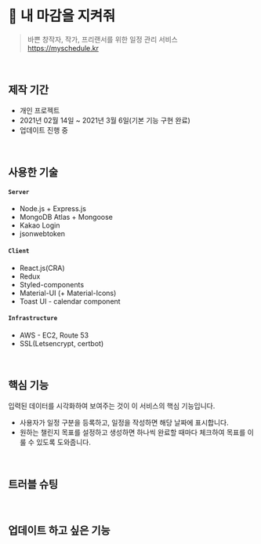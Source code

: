# :ledger: 내 마감을 지켜줘
  > 바쁜 창작자, 작가, 프리랜서를 위한 일정 관리 서비스 <br>
  > https://myschedule.kr
  
<br>

##  제작 기간
  - 개인 프로젝트
  - 2021년 02월 14일 ~ 2021년 3월 6일(기본 기능 구현 완료)
  - 업데이트 진행 중

<br>

## 사용한 기술
#### `Server`
  - Node.js + Express.js
  - MongoDB Atlas + Mongoose
  - Kakao Login
  - jsonwebtoken
  
#### `Client`
  - React.js(CRA)
  - Redux
  - Styled-components
  - Material-UI (+ Material-Icons)
  - Toast UI - calendar component

#### `Infrastructure`
  - AWS - EC2, Route 53
  - SSL(Letsencrypt, certbot)

<br>

## 핵심 기능
  입력된 데이터를 시각화하여 보여주는 것이 이 서비스의 핵심 기능입니다.<br>
  - 사용자가 일정 구분을 등록하고, 일정을 작성하면 해당 날짜에 표시합니다.<br>
  - 원하는 챌린지 목표를 설정하고 생성하면 하나씩 완료할 때마다 체크하여 목표를 이룰 수 있도록 도와줍니다.<br>


<br>

## 트러블 슈팅

<br>

## 업데이트 하고 싶은 기능
